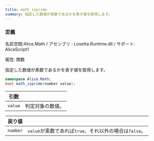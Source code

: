 ```yaml
---
title: math_isprime
summary: 指定した数値が素数であるかを表す値を取得します。
---
```


### 定義
名前空間:Alice.Math / アセンブリ : Losetta.Runtime.dll / サポート: AliceScript1

属性: 関数

指定した数値が素数であるかを表す値を取得します。

```cs title="AliceScript"
namespace Alice.Math;
bool math_isprime(number value);
```

|引数| |
|-|-|
|`value`|判定対象の数値。|

|戻り値| |
|-|-|
|`number`|`value`が素数であれば`true`、それ以外の場合は`false`。|
